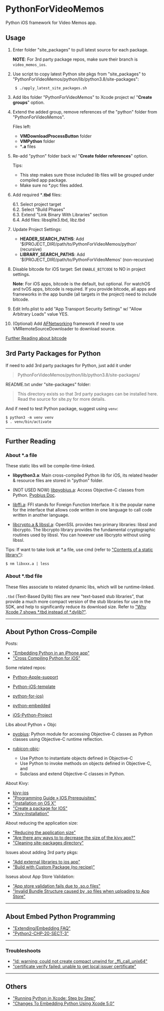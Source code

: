 # PythonForVideoMemos

Python iOS framework for Video Memos app.

## Usage

1. Enter folder "site_packages" to pull latest source for each package.

    **NOTE**: For 3rd party package repos, make sure their branch is `video_memos_ios`.

2. Use script to copy latest Python site pkgs from "site_packages" to "PythonForVideoMemos/python/lib/python3.8/site-packages":

        $ ./apply_latest_site_packages.sh

3. Add libs folder "PythonForVideoMemos" to Xcode project w/ "**Create groups**" option.

4. Extend the added group, remove references of the "python" folder from "PythonForVideoMemos".

    Files left:  
    - **VMDownloadProcessButton** folder  
    - **VMPython** folder  
    - ***.a** files  

5. Re-add "python" folder back w/ "**Create folder references**" option.

    Tips:
    - This step makes sure those included lib files will be grouped under compiled app package.
    - Make sure no *.pyc files added.

6. Add required ***.tbd** files:

    6.1. Select project target  
    6.2. Select "Build Phases"  
    6.3. Extend "Link Binary With Libraries" section  
    6.4. Add files: libsqlite3.tbd, libz.tbd  

7. Update Project Settings:

    - **HEADER_SEARCH_PATHS**:  Add '$(PROJECT_DIR)/path/to/PythonForVideoMemos/python' (recursive)
    - **LIBRARY_SEARCH_PATHS**: Add '$(PROJECT_DIR)/path/to/PythonForVideoMemos'    (non-recursive)

8. Disable bitcode for iOS target: Set `ENABLE_BITCODE` to NO in project settings.

    **Note**: For iOS apps, bitcode is the default, but optional. For watchOS and tvOS apps, bitcode
    is required. If you provide bitcode, all apps and frameworks in the app bundle (all targets 
    in the project) need to include bitcode.

9. Edit Info.plist to add "App Transport Security Settings" w/ "Allow Arbitrary Loads" value YES.

10. (Optional) Add [AFNetworking](https://github.com/AFNetworking/AFNetworking#installation-with-carthage) framework if need to use VMRemoteSourceDownloader to download source.

[Further Reading about bitcode](https://help.apple.com/xcode/mac/current/#/devbbdc5ce4f)

## 3rd Party Packages for Python

If need to add 3rd party packages for Python, just add it under

> PythonForVideoMemos/python/lib/python3.8/site-packages/

README.txt under "site-packages" folder:

> This directory exists so that 3rd party packages can be installed here.
> Read the source for site.py for more details. 

And if need to test Python package, suggest using `venv`:

    $ python3 -m venv venv  
    $ . venv/bin/activate  

---

## Further Reading

### About *.a file

These static libs will be compile-time-linked.

- **libpython3.a**: Main cross-compiled Python lib for iOS, its related header & resource files are stored in "python" folder.

- (NOT USED NOW) [libpyobjus.a](https://github.com/kivy/pyobjus): Access Objective-C classes from Python. [Pyobjus Doc](https://pyobjus.readthedocs.io/en/latest/index.html).

- [libffi.a](https://sourceware.org/libffi/): FFI stands for Foreign Function Interface. It is the popular name for the interface that allows code written in one language to call code written in another language.

- [libcrypto.a & libssl.a](https://wiki.openssl.org/index.php/Libcrypto_API): OpenSSL provides two primary libraries: libssl and libcrypto. The libcrypto library provides the fundamental cryptographic routines used by libssl. You can however use libcrypto without using libssl.

Tips: If want to take look at *.a file, use cmd (refer to ["Contents of a static library"](https://stackoverflow.com/questions/3757108/contents-of-a-static-library)):

    $ nm libxxx.a | less

### About *.tbd file

These files associate to related dynamic libs, which will be runtime-linked.

`.tbd` (Text-Based Dylib) files are new "text-based stub libraries", that provide a much more compact version of the stub libraries for use in the SDK, and help to significantly reduce its download size. Refer to ["Why Xcode 7 shows *.tbd instead of *.dylib?"](https://stackoverflow.com/questions/31450690/why-xcode-7-shows-tbd-instead-of-dylib).


---

## About Python Cross-Compile

Posts:

- ["Embedding Python in an iPhone app"](https://stackoverflow.com/questions/3691655/embedding-python-in-an-iphone-app)
- ["Cross Compiling Python for iOS"](http://www.srplab.com/en/files/others/compile/cross_compiling_python_for_ios.html)

Some related repos:

- [Python-Apple-support](https://github.com/beeware/Python-Apple-support)
- [Python-iOS-template](https://github.com/beeware/Python-iOS-template)
- [python-for-ios)](https://github.com/linusyang/python-for-ios)
- [python-embedded](https://github.com/albertz/python-embedded/)

- [iOS-Python-Project](https://github.com/clowwindy/iOS-Python-Project)

Libs about Python + Objc

- [pyobjus](https://github.com/kivy/pyobjus): Python module for accessing Objective-C classes as Python classes using Objective-C runtime reflection.  

- [rubicon-objc](https://github.com/beeware/rubicon-objc):  

    - Use Python to instantiate objects defined in Objective-C  
    - Use Python to invoke methods on objects defined in Objective-C, and  
    - Subclass and extend Objective-C classes in Python.  

About Kivy:

- [kivy-ios](https://github.com/kivy/kivy-ios)
- ["Programming Guide » IOS Prerequisites"](https://kivy.org/doc/stable/guide/packaging-ios-prerequisites.html#packaging-ios-prerequisites)
- ["Installation on OS X"](https://kivy.org/doc/stable/installation/installation-osx.html)
- ["Create a package for IOS"](https://kivy.org/doc/stable/guide/packaging-ios.html)
- ["Kivy-Installation"](https://www.bookstack.cn/read/Kivy-CN/01-Kivy-Installation.md)

About reducing the application size:

- ["Reducing the application size"](https://github.com/kivy/kivy-ios#reducing-the-application-size)
- ["Are there any ways to to decrease the size of the kivy app?"](https://github.com/kivy/kivy-ios/issues/226)
- ["Cleaning site-packages directory"](https://github.com/kivy/kivy-ios/issues/397)

Issues about adding 3rd party pkgs:

- ["Add external libraries to ios app"](https://github.com/kivy/kivy-ios/issues/497)
- ["Build with Custom Package (no recipe)"](https://github.com/kivy/kivy-ios/issues/431)

Isseus about App Store Validation:

- ["App store validation fails due to .so.o files"](https://github.com/kivy/kivy-ios/issues/315)
- ["Invalid Bundle Structure caused by .so files when uploading to App Store"](https://github.com/kivy/kivy-ios/issues/306)

---

## About Embed Python Programming

- ["Extending/Embedding FAQ"](https://python.readthedocs.io/en/latest/faq/extending.html)
- ["Python2-CHP-20-SECT-3"](http://books.gigatux.nl/mirror/pythonprogramming/0596000855_python2-CHP-20-SECT-3.html)

---

### Troubleshoots

- ["ld: warning: could not create compact unwind for _ffi_call_unix64"](https://gitlab.haskell.org/ghc/ghc/-/issues/5019)
- ["certificate verify failed: unable to get local issuer certificate"](https://stackoverflow.com/questions/52805115/certificate-verify-failed-unable-to-get-local-issuer-certificate)

---

## Others

- ["Running Python in Xcode: Step by Step"](https://ericasadun.com/2016/12/04/running-python-in-xcode-step-by-step/)
- ["Changes To Embedding Python Using Xcode 5.0"](https://developer.apple.com/library/archive/technotes/tn2328/_index.html)

